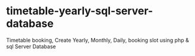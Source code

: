 # timetable-yearly-sql-server-database
Timetable booking, Create Yearly, Monthly, Daily, booking slot using php &amp; sql Server Database
